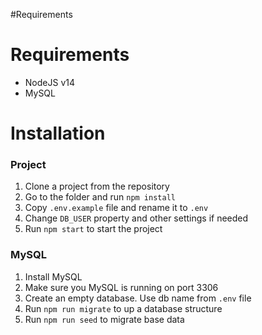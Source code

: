 #Requirements
# Requirements
- NodeJS v14
- MySQL

# Installation

### Project
1. Clone a project from the repository
2. Go to the folder and run `npm install`
3. Copy `.env.example` file and rename it to `.env`
4. Change `DB_USER` property  and other settings if needed
4. Run `npm start` to start the project

### MySQL
1. Install MySQL
2. Make sure you MySQL is running on port 3306
3. Create an empty database. Use db name from `.env` file
4. Run `npm run migrate` to up a database structure
5. Run `npm run seed` to migrate base data


